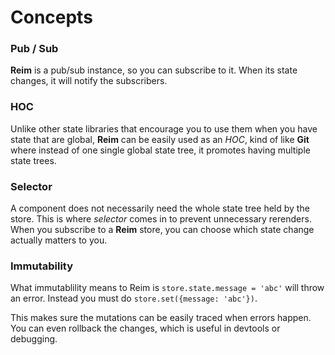 # Concepts

### Pub / Sub

**Reim** is a pub/sub instance, so you can subscribe to it. When its state changes, it will notify the subscribers.

### HOC

Unlike other state libraries that encourage you to use them when you have state that are global, **Reim** can be easily used as an _HOC_, kind of like **Git** where instead of one single global state tree, it promotes having multiple state trees.

### Selector

A component does not necessarily need the whole state tree held by the store. This is where _selector_ comes in to prevent unnecessary rerenders. When you subscribe to a **Reim** store, you can choose which state change actually matters to you.

### Immutability

What immutablility means to Reim is `store.state.message = 'abc'` will throw an error. Instead you must do `store.set({message: 'abc'})`. 

This makes sure the mutations can be easily traced when errors happen. You can even rollback the changes, which is useful in devtools or debugging.

